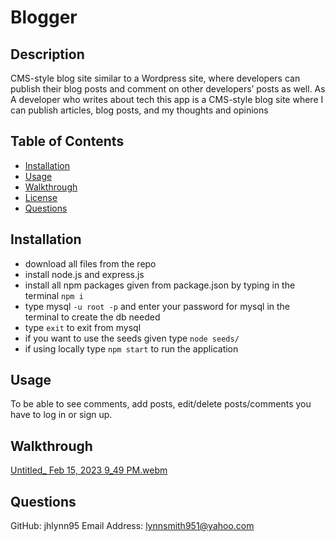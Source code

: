 # Blogger
## Description
CMS-style blog site similar to a Wordpress site, where developers can publish their blog posts and comment on other developers’ posts as well. As A developer who writes about tech this app is a CMS-style blog site where I can publish articles, blog posts, and my thoughts and opinions

## Table of Contents

  - [Installation](#installation)
  - [Usage](#usage)
  - [Walkthrough](#walkthrough)
  - [License](#license)
  - [Questions](#questions)
## Installation

  - download all files from the repo
  - install node.js and express.js
  - install all npm packages given from package.json by typing in the terminal `npm i` 
  - type mysql `-u root -p` and enter your password for mysql in the terminal to create the db needed
  - type `exit` to exit from mysql
  - if you want to use the seeds given type `node seeds/`
  - if using locally type `npm start` to run the application

## Usage
 To be able to see comments, add posts, edit/delete posts/comments you have to log in or sign up.

## Walkthrough
[Untitled_ Feb 15, 2023 9_49 PM.webm](https://user-images.githubusercontent.com/109389786/219281127-c7a9cad0-f7ab-4022-88ec-3ee393fde744.webm)


## Questions
GitHub: jhlynn95
Email Address: lynnsmith951@yahoo.com
